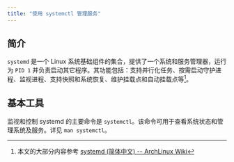```yaml
---
title: "使用 systemctl 管理服务"
---
```


## 简介

`systemd` 是一个 Linux 系统基础组件的集合，提供了一个系统和服务管理器，运行为 `PID 1` 并负责启动其它程序。其功能包括：支持并行化任务、按需启动守护进程、监视进程、支持快照和系统恢复、维护挂载点和自动挂载点等[^1]。

## 基本工具

监视和控制 systemd 的主要命令是 `systemctl`。该命令可用于查看系统状态和管理系统及服务。详见 `man systemctl`。



[^1]: 本文的大部分内容参考 [systemd (简体中文) -- ArchLinux Wiki](https://wiki.archlinux.org/title/Systemd_(%E7%AE%80%E4%BD%93%E4%B8%AD%E6%96%87))